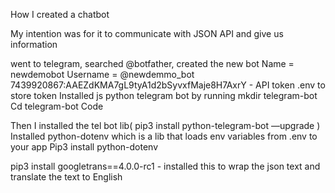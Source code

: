 How I created a chatbot 

My intention was for it to communicate with JSON API and give us information


went to telegram,
searched @botfather, 
created the new bot
Name = newdemobot
Username = @newdemmo_bot
7439920867:AAEZdKMA7gL9tyA1d2bSyvxfMaje8H7AxrY  - API token
.env to store token
Installed js python telegram bot by running mkdir telegram-bot 
Cd telegram-bot
Code

Then I installed the tel bot lib( pip3 install python-telegram-bot —upgrade )
Installed  python-dotenv which is a lib that loads env variables from .env to your app
Pip3 install python-dotenv

pip3 install googletrans==4.0.0-rc1 - installed this to wrap the json text and translate the text to English
